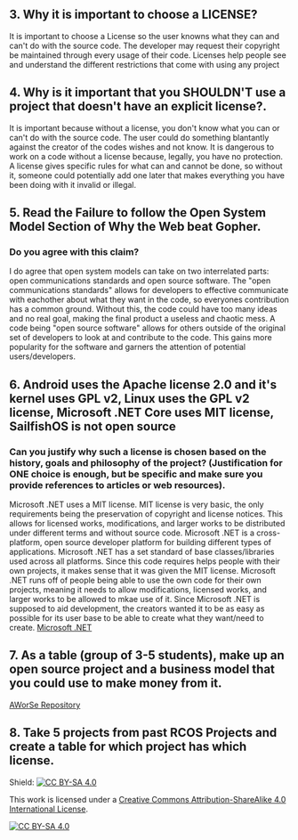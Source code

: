 ## 3. Why it is important to choose a LICENSE?
It is important to choose a License so the user knowns what they can and can't do with the source code. The developer may request their copyright be maintained through every usage of their code. Licenses help people see and understand the different restrictions that come with using any project

## 4. Why is it important that you SHOULDN'T use a project that doesn't have an explicit license?.
It is important because without a license, you don't know what you can or can't do with the source code. The user could do something blantantly against the creator of the codes wishes and not know. It is dangerous to work on a code without a license because, legally, you have no protection. A license gives specific rules for what can and cannot be done, so without it, someone could potentially add one later that makes everything you have been doing with it invalid or illegal.

## 5. Read the Failure to follow the Open System Model Section of Why the Web beat Gopher.
### Do you agree with this claim? 
I do agree that open system models can take on two interrelated parts: open communications standards and open source software. The "open communications standards" allows for developers to effective communicate with eachother about what they want in the code, so everyones contribution has a common ground. Without this, the code could have too many ideas and no real goal, making the final product a useless and chaotic mess. A code being "open source software" allows for others outside of the original set of developers to look at and contribute to the code. This gains more popularity for the software and garners the attention of potential users/developers.

## 6. Android uses the Apache license 2.0 and it's kernel uses GPL v2, Linux uses the GPL v2 license, Microsoft .NET Core uses MIT license, SailfishOS is not open source
### Can you justify why such a license is chosen based on the history, goals and philosophy of the project? (Justification for ONE choice is enough, but be specific and make sure you provide references to articles or web resources). 
Microsoft .NET uses a MIT license. MIT license is very basic, the only requirements being the preservation of copyright and license notices. This allows for licensed works, modifications, and larger works to be distributed under different terms and without source code. Microsoft .NET is a cross-platform, open source developer platform for building different types of applications. Microsoft .NET has a set standard of base classes/libraries used across all platforms. Since this code requires helps people with their own projects, it makes sense that it was given the MIT license. Microsoft .NET runs off of people being able to use the own code for their own projects, meaning it needs to allow modifications, licensed works, and larger works to be allowed to mkae use of it. Since Microsoft .NET is supposed to aid development, the creators wanted it to be as easy as possible for its user base to be able to create what they want/need to create.
[Microsoft .NET](https://dotnet.microsoft.com/en-us/learn/dotnet/what-is-dotnet)

## 7. As a table (group of 3-5 students), make up an open source project and a business model that you could use to make money from it.
[AWorSe Repository](https://github.com/charlestian23/AWorSe)

## 8. Take 5 projects from past RCOS Projects and create a table for which project has which license.

Shield: [![CC BY-SA 4.0][cc-by-sa-shield]][cc-by-sa]

This work is licensed under a
[Creative Commons Attribution-ShareAlike 4.0 International License][cc-by-sa].

[![CC BY-SA 4.0][cc-by-sa-image]][cc-by-sa]

[cc-by-sa]: http://creativecommons.org/licenses/by-sa/4.0/
[cc-by-sa-image]: https://licensebuttons.net/l/by-sa/4.0/88x31.png
[cc-by-sa-shield]: https://img.shields.io/badge/License-CC%20BY--SA%204.0-lightgrey.svg



